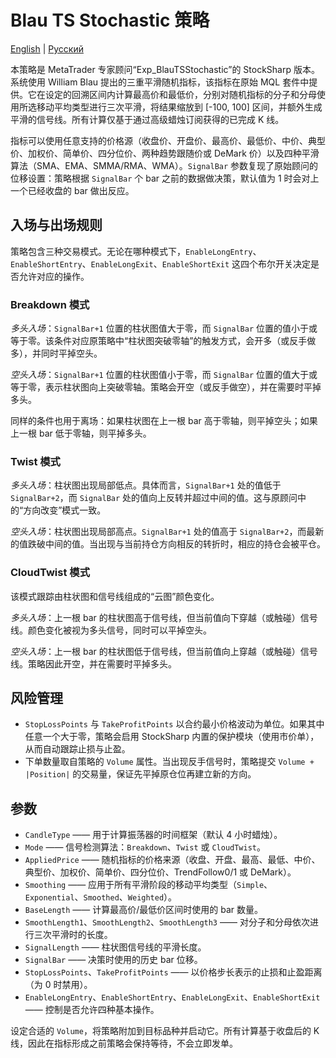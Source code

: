 # Blau TS Stochastic 策略
[English](README.md) | [Русский](README_ru.md)

本策略是 MetaTrader 专家顾问“Exp_BlauTSStochastic”的 StockSharp 版本。系统使用 William Blau 提出的三重平滑随机指标，该指标在原始 MQL 套件中提供。它在设定的回溯区间内计算最高价和最低价，分别对随机指标的分子和分母使用所选移动平均类型进行三次平滑，将结果缩放到 [-100, 100] 区间，并额外生成平滑的信号线。所有计算仅基于通过高级蜡烛订阅获得的已完成 K 线。

指标可以使用任意支持的价格源（收盘价、开盘价、最高价、最低价、中价、典型价、加权价、简单价、四分位价、两种趋势跟随价或 DeMark 价）以及四种平滑算法（SMA、EMA、SMMA/RMA、WMA）。`SignalBar` 参数复现了原始顾问的位移设置：策略根据 `SignalBar` 个 bar 之前的数据做决策，默认值为 1 时会对上一个已经收盘的 bar 做出反应。

## 入场与出场规则

策略包含三种交易模式。无论在哪种模式下，`EnableLongEntry`、`EnableShortEntry`、`EnableLongExit`、`EnableShortExit` 这四个布尔开关决定是否允许对应的操作。

### Breakdown 模式

*多头入场*：`SignalBar+1` 位置的柱状图值大于零，而 `SignalBar` 位置的值小于或等于零。该条件对应原策略中“柱状图突破零轴”的触发方式，会开多（或反手做多），并同时平掉空头。

*空头入场*：`SignalBar+1` 位置的柱状图值小于零，而 `SignalBar` 位置的值大于或等于零，表示柱状图向上突破零轴。策略会开空（或反手做空），并在需要时平掉多头。

同样的条件也用于离场：如果柱状图在上一根 bar 高于零轴，则平掉空头；如果上一根 bar 低于零轴，则平掉多头。

### Twist 模式

*多头入场*：柱状图出现局部低点。具体而言，`SignalBar+1` 处的值低于 `SignalBar+2`，而 `SignalBar` 处的值向上反转并超过中间的值。这与原顾问中的“方向改变”模式一致。

*空头入场*：柱状图出现局部高点。`SignalBar+1` 处的值高于 `SignalBar+2`，而最新的值跌破中间的值。当出现与当前持仓方向相反的转折时，相应的持仓会被平仓。

### CloudTwist 模式

该模式跟踪由柱状图和信号线组成的“云图”颜色变化。

*多头入场*：上一根 bar 的柱状图高于信号线，但当前值向下穿越（或触碰）信号线。颜色变化被视为多头信号，同时可以平掉空头。

*空头入场*：上一根 bar 的柱状图低于信号线，但当前值向上穿越（或触碰）信号线。策略因此开空，并在需要时平掉多头。

## 风险管理

* `StopLossPoints` 与 `TakeProfitPoints` 以合约最小价格波动为单位。如果其中任意一个大于零，策略会启用 StockSharp 内置的保护模块（使用市价单），从而自动跟踪止损与止盈。
* 下单数量取自策略的 `Volume` 属性。当出现反手信号时，策略提交 `Volume + |Position|` 的交易量，保证先平掉原仓位再建立新的方向。

## 参数

* `CandleType` —— 用于计算振荡器的时间框架（默认 4 小时蜡烛）。
* `Mode` —— 信号检测算法：`Breakdown`、`Twist` 或 `CloudTwist`。
* `AppliedPrice` —— 随机指标的价格来源（收盘、开盘、最高、最低、中价、典型价、加权价、简单价、四分位价、TrendFollow0/1 或 DeMark）。
* `Smoothing` —— 应用于所有平滑阶段的移动平均类型（`Simple`、`Exponential`、`Smoothed`、`Weighted`）。
* `BaseLength` —— 计算最高价/最低价区间时使用的 bar 数量。
* `SmoothLength1`、`SmoothLength2`、`SmoothLength3` —— 对分子和分母依次进行三次平滑时的长度。
* `SignalLength` —— 柱状图信号线的平滑长度。
* `SignalBar` —— 决策时使用的历史 bar 位移。
* `StopLossPoints`、`TakeProfitPoints` —— 以价格步长表示的止损和止盈距离（为 0 时禁用）。
* `EnableLongEntry`、`EnableShortEntry`、`EnableLongExit`、`EnableShortExit` —— 控制是否允许四种基本操作。

设定合适的 `Volume`，将策略附加到目标品种并启动它。所有计算基于收盘后的 K 线，因此在指标形成之前策略会保持等待，不会立即发单。
